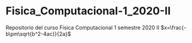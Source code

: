# Fisica_Computacional-1_2020-II
Repositorio del curso Física Computacional 1 semestre 2020 II
$x=\frac{-b\pm\sqrt{b^2-4ac}}{2a}$
